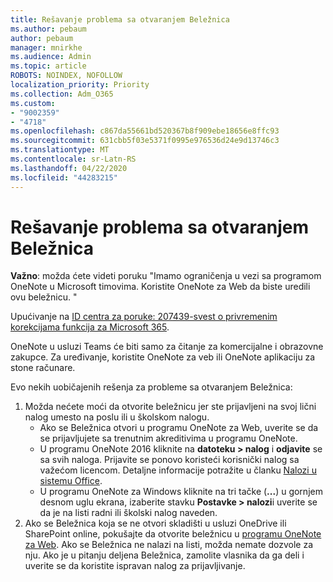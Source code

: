 ```yaml
---
title: Rešavanje problema sa otvaranjem Beležnica
ms.author: pebaum
author: pebaum
manager: mnirkhe
ms.audience: Admin
ms.topic: article
ROBOTS: NOINDEX, NOFOLLOW
localization_priority: Priority
ms.collection: Adm_O365
ms.custom:
- "9002359"
- "4718"
ms.openlocfilehash: c867da55661bd520367b8f909ebe18656e8ffc93
ms.sourcegitcommit: 631cbb5f03e5371f0995e976536d24e9d13746c3
ms.translationtype: MT
ms.contentlocale: sr-Latn-RS
ms.lasthandoff: 04/22/2020
ms.locfileid: "44283215"
---
```

# <a name="fix-issues-with-opening-notebooks"></a>Rešavanje problema sa otvaranjem Beležnica

**Važno**: možda ćete videti poruku "Imamo ograničenja u vezi sa programom OneNote u Microsoft timovima. Koristite OneNote za Web da biste uredili ovu beležnicu. "

Upućivanje na [ID centra za poruke: 207439-svest o privremenim korekcijama funkcija za Microsoft 365](https://admin.microsoft.com/Adminportal/Home?source=applauncher#MessageCenter?id=MC207439).

OneNote u usluzi Teams će biti samo za čitanje za komercijalne i obrazovne zakupce. Za uređivanje, koristite OneNote za veb ili OneNote aplikaciju za stone računare.

Evo nekih uobičajenih rešenja za probleme sa otvaranjem Beležnica:

1. Možda nećete moći da otvorite beležnicu jer ste prijavljeni na svoj lični nalog umesto na poslu ili u školskom nalogu.
    - Ako se Beležnica otvori u programu OneNote za Web, uverite se da se prijavljujete sa trenutnim akreditivima u programu OneNote.
    - U programu OneNote 2016 kliknite na **datoteku > nalog** i **odjavite** se sa svih naloga. Prijavite se ponovo koristeći korisnički nalog sa važećom licencom. Detaljne informacije potražite u članku [Nalozi u sistemu Office](https://support.office.com/article/accounts-in-office-628ea040-f265-49de-b986-be09c3ebf8a9). 
    - U programu OneNote za Windows kliknite na tri tačke (**...**) u gornjem desnom uglu ekrana, izaberite stavku **Postavke > nalozi**i uverite se da je na listi radni ili školski nalog naveden. 
2. Ako se Beležnica koja se ne otvori skladišti u usluzi OneDrive ili SharePoint online, pokušajte da otvorite beležnicu u [programu OneNote za Web](https://onenote.com). Ako se Beležnica ne nalazi na listi, možda nemate dozvole za nju. Ako je u pitanju deljena Beležnica, zamolite vlasnika da ga deli i uverite se da koristite ispravan nalog za prijavljivanje.
